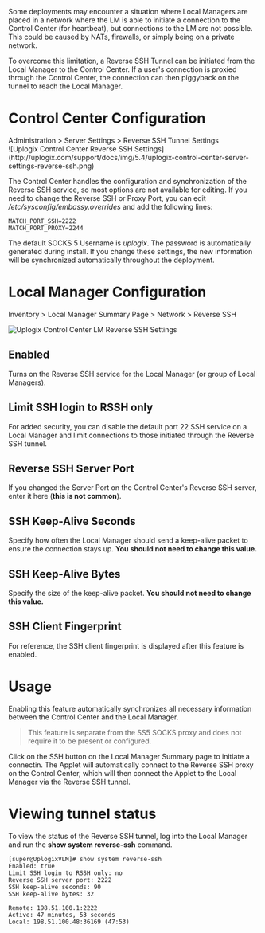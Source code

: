 <!-- 5.4 -->

Some deployments may encounter a situation where Local Managers are placed in a network where the LM is able to initiate a connection to the Control Center (for heartbeat), but connections to the LM are not possible. This could be caused by NATs, firewalls, or simply being on a private network.

To overcome this limitation, a Reverse SSH Tunnel can be initiated from the Local Manager to the Control Center. If a user's connection is proxied through the Control Center, the connection can then piggyback on the tunnel to reach the Local Manager.

# Control Center Configuration

<div class='ucc' />Administration > Server Settings > Reverse SSH Tunnel Settings</div>
![Uplogix Control Center Reverse SSH Settings](http://uplogix.com/support/docs/img/5.4/uplogix-control-center-server-settings-reverse-ssh.png)

The Control Center handles the configuration and synchronization of the Reverse SSH service, so most options are not available for editing. If you need to change the Reverse SSH or Proxy Port, you can edit */etc/sysconfig/embassy.overrides* and add the following lines:

```
MATCH_PORT_SSH=2222
MATCH_PORT_PROXY=2244
```

The default SOCKS 5 Username is *uplogix*. The password is automatically generated during install. If you change these settings, the new information will be synchronized automatically throughout the deployment.  

# Local Manager Configuration

<div class='ucc' />Inventory > Local Manager Summary Page > Network > Reverse SSH</div>

![Uplogix Control Center LM Reverse SSH Settings](http://uplogix.com/support/docs/img/5.4/uplogix-control-center-lm-network-reverse-ssh.png)

## Enabled

Turns on the Reverse SSH service for the Local Manager (or group of Local Managers).

## Limit SSH login to RSSH only

For added security, you can disable the default port 22 SSH service on a Local Manager and limit connections to those initiated through the Reverse SSH tunnel.

## Reverse SSH Server Port

If you changed the Server Port on the Control Center's Reverse SSH server, enter it here (**this is not common**).

## SSH Keep-Alive Seconds

Specify how often the Local Manager should send a keep-alive packet to ensure the connection stays up. **You should not need to change this value.**

## SSH Keep-Alive Bytes

Specify the size of the keep-alive packet. **You should not need to change this value.**

## SSH Client Fingerprint

For reference, the SSH client fingerprint is displayed after this feature is enabled.

# Usage

Enabling this feature automatically synchronizes all necessary information between the Control Center and the Local Manager. 

> This feature is separate from the SS5 SOCKS proxy and does not require it to be present or configured.

Click on the SSH button on the Local Manager Summary page to initiate a connectin. The Applet will automatically connect to the Reverse SSH proxy on the Control Center, which will then connect the Applet to the Local Manager via the Reverse SSH tunnel.

# Viewing tunnel status

To view the status of the Reverse SSH tunnel, log into the Local Manager and run the **show system reverse-ssh** command.

```
[super@UplogixVLM]# show system reverse-ssh
Enabled: true
Limit SSH login to RSSH only: no
Reverse SSH server port: 2222
SSH keep-alive seconds: 90
SSH keep-alive bytes: 32

Remote: 198.51.100.1:2222
Active: 47 minutes, 53 seconds
Local: 198.51.100.48:36169 (47:53)
```